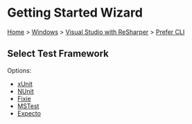 <!--
GENERATED FILE - DO NOT EDIT
This file was generated by [MarkdownSnippets](https://github.com/SimonCropp/MarkdownSnippets).
Source File: /docs/mdsource/wiz/Windows_VisualStudioWithReSharper_Cli.source.md
To change this file edit the source file and then run MarkdownSnippets.
-->

# Getting Started Wizard

[Home](/docs/wiz/readme.md) > [Windows](Windows.md) > [Visual Studio with ReSharper](Windows_VisualStudioWithReSharper.md) > [Prefer CLI](Windows_VisualStudioWithReSharper_Cli.md)

## Select Test Framework

Options:
 * [xUnit](Windows_VisualStudioWithReSharper_Cli_xUnit.md)
 * [NUnit](Windows_VisualStudioWithReSharper_Cli_NUnit.md)
 * [Fixie](Windows_VisualStudioWithReSharper_Cli_Fixie.md)
 * [MSTest](Windows_VisualStudioWithReSharper_Cli_MSTest.md)
 * [Expecto](Windows_VisualStudioWithReSharper_Cli_Expecto.md)
